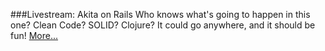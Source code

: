 ###Livestream: Akita on Rails
Who knows what's going to happen in this one?  Clean Code?  SOLID?  Clojure?
It could go anywhere, and it should be fun! 
[More...](https://twitter.com/AkitaOnRails/status/1447932663579435016)
